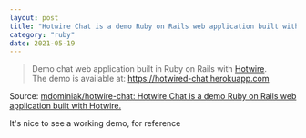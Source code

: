 ```yaml
---
layout: post
title: "Hotwire Chat is a demo Ruby on Rails web application built with Hotwire"
category: "ruby"
date: 2021-05-19
---
```


> Demo chat web application built in Ruby on Rails with [Hotwire](https://hotwire.dev).<br />The demo is available at: https://hotwired-chat.herokuapp.com

Source: [mdominiak/hotwire-chat: Hotwire Chat is a demo Ruby on Rails web application built with Hotwire.](https://github.com/mdominiak/hotwire-chat)

It's nice to see a working demo, for reference

